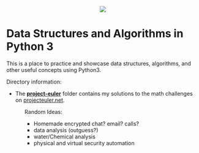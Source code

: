 <p align="center"><img src="https://external-content.duckduckgo.com/iu/?u=https%3A%2F%2Fqph.fs.quoracdn.net%2Fmain-qimg-c4bd5888bea21df127351a418a55bf51&f=1&nofb=1"></p>

Data Structures and Algorithms in Python 3
=================================================
This is a place to practice and showcase data structures, algorithms, and other useful concepts using Python3.

Directory information:
<ul><li>The <b><a href="https://github.com/mellowpuppy/algorithms/tree/main/project-euler">project-euler</a></b> folder contains my solutions to the math challenges on <a href="https://projecteuler.net/">projecteuler.net</a>.</li>
<ul>
 
Random Ideas:
  - Homemade encrypted chat? email? calls?
  - data analysis (outguess?)
  - water/Chemical analysis
  - physical and virtual security automation
